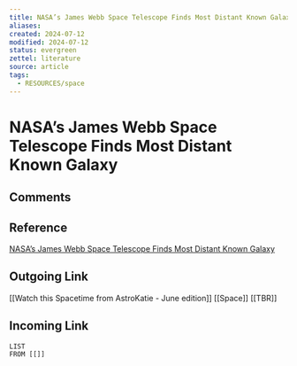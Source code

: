 ```yaml
---
title: NASA’s James Webb Space Telescope Finds Most Distant Known Galaxy
aliases: 
created: 2024-07-12
modified: 2024-07-12
status: evergreen
zettel: literature
source: article
tags:
  - RESOURCES/space
---
```

# NASA’s James Webb Space Telescope Finds Most Distant Known Galaxy
## Comments

## Reference
[NASA’s James Webb Space Telescope Finds Most Distant Known Galaxy](https://webbtelescope.org/contents/early-highlights/nasas-james-webb-space-telescope-finds-most-distant-known-galaxy)
## Outgoing Link
[[Watch this Spacetime from AstroKatie - June edition]] 
[[Space]]
[[TBR]]
## Incoming Link
```dataview
LIST
FROM [[]]
```